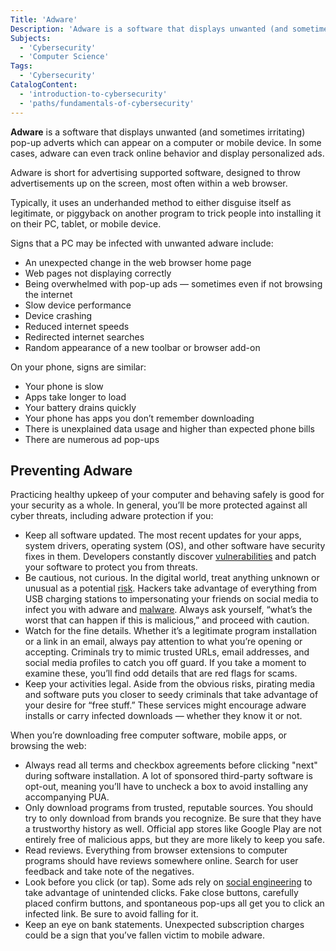 ```yaml
---
Title: 'Adware'
Description: 'Adware is a software that displays unwanted (and sometimes irritating) pop-up adverts which can appear on a computer or mobile device.'
Subjects:
  - 'Cybersecurity'
  - 'Computer Science'
Tags:
  - 'Cybersecurity'
CatalogContent:
  - 'introduction-to-cybersecurity'
  - 'paths/fundamentals-of-cybersecurity'
---
```


**Adware** is a software that displays unwanted (and sometimes irritating) pop-up adverts which can appear on a computer or mobile device. In some cases, adware can even track online behavior and display personalized ads.

Adware is short for advertising supported software, designed to throw advertisements up on the screen, most often within a web browser.

Typically, it uses an underhanded method to either disguise itself as legitimate, or piggyback on another program to trick people into installing it on their PC, tablet, or mobile device.

Signs that a PC may be infected with unwanted adware include:

- An unexpected change in the web browser home page
- Web pages not displaying correctly
- Being overwhelmed with pop-up ads — sometimes even if not browsing the internet
- Slow device performance
- Device crashing
- Reduced internet speeds
- Redirected internet searches
- Random appearance of a new toolbar or browser add-on

On your phone, signs are similar:
- Your phone is slow
- Apps take longer to load
- Your battery drains quickly
- Your phone has apps you don’t remember downloading
- There is unexplained data usage and higher than expected phone bills
- There are numerous ad pop-ups

## Preventing Adware

Practicing healthy upkeep of your computer and behaving safely is good for your security as a whole. In general, you’ll be more protected against all cyber threats, including adware protection if you:

- Keep all software updated. The most recent updates for your apps, system drivers, operating system (OS), and other software have security fixes in them. Developers constantly discover [vulnerabilities](https://www.codecademy.com/resources/docs/cybersecurity/vulnerability) and patch your software to protect you from threats.
- Be cautious, not curious. In the digital world, treat anything unknown or unusual as a potential [risk](https://www.codecademy.com/resources/docs/cybersecurity/risk). Hackers take advantage of everything from USB charging stations to impersonating your friends on social media to infect you with adware and [malware](https://www.codecademy.com/resources/docs/cybersecurity/malware). Always ask yourself, “what’s the worst that can happen if this is malicious,” and proceed with caution.
- Watch for the fine details. Whether it’s a legitimate program installation or a link in an email, always pay attention to what you’re opening or accepting. Criminals try to mimic trusted URLs, email addresses, and social media profiles to catch you off guard. If you take a moment to examine these, you’ll find odd details that are red flags for scams.
- Keep your activities legal. Aside from the obvious risks, pirating media and software puts you closer to seedy criminals that take advantage of your desire for “free stuff.” These services might encourage adware installs or carry infected downloads — whether they know it or not.

When you’re downloading free computer software, mobile apps, or browsing the web:

- Always read all terms and checkbox agreements before clicking "next" during software installation. A lot of sponsored third-party software is opt-out, meaning you’ll have to uncheck a box to avoid installing any accompanying PUA.
- Only download programs from trusted, reputable sources. You should try to only download from brands you recognize. Be sure that they have a trustworthy history as well. Official app stores like Google Play are not entirely free of malicious apps, but they are more likely to keep you safe.
- Read reviews. Everything from browser extensions to computer programs should have reviews somewhere online. Search for user feedback and take note of the negatives.
- Look before you click (or tap). Some ads rely on [social engineering](https://www.codecademy.com/resources/docs/cybersecurity/social-engineering) to take advantage of unintended clicks. Fake close buttons, carefully placed confirm buttons, and spontaneous pop-ups all get you to click an infected link. Be sure to avoid falling for it.
- Keep an eye on bank statements. Unexpected subscription charges could be a sign that you’ve fallen victim to mobile adware.


